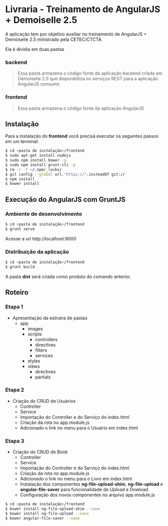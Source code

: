 # Livraria - Treinamento de AngularJS + Demoiselle 2.5

A aplicação tem por objetivo auxiliar no treinamento de AngularJS + Demoiselle 2.5 ministrado pela CETEC/CTCTA.

Ela é dividia em duas pastas

### backend

> Essa pasta armazena o código fonte da aplicação backend criada em Demoiselle 2.5 que disponibiliza os serviços REST para a aplicação AngularJS consumir.

### frontend

> Essa pasta armazena o código fonte da aplicação AngularJS

## Instalação

Para a instalação do **frontend** você precisá executar os seguintes passos em um terminal:

```sh
$ cd <pasta de instalação>/frontend
$ sudo apt-get install nodejs
$ sudo npm install bower -g
$ sudo npm install grunt-cli -g 
$ rm -r -f ~/.npm/_locks/
$ git config --global url."https://".insteadOf git://
$ npm install
$ bower install
```

## Execução do AngularJS com GruntJS

### Ambiente de desenvolvimento

```sh
$ cd <pasta de instalação>/frontend
$ grunt serve
```

Acesse a url http://localhost:9000

### Distribuição da aplicação

```sh
$ cd <pasta de instalação>/frontend
$ grunt build
```
A pasta **dist** será criada como produto do comando anterior.

## Roteiro

### Etapa 1
- Apresentação da estrutra de pastas
  - app
    - images
    - scripts
      - controllers
      - directives
      - filters
      - services
    - styles
    - views
      - directives
      - partials

### Etapa 2
- Criação do CRUD de Usuários
  - Controller
  - Service
  - Importação do Controller e do Serviço do index.html
  - Criação da rota no app.module.js
  - Adicionado o link no menu para o Usuário em index.html

### Etapa 3
- Criação do CRUD de Book
  - Controller
  - Service
  - Importação do Controller e do Serviço do index.html
  - Criação da rota no app.module.js
  - Adicionado o link no menu para o Livro em index.html
  - Instalação dos componentes **ng-file-upload-shim**, **ng-file-upload** e **angular-file-saver** para funcionalidade de Upload e Dowload
  - Configuração dos novos componentes no arquivo app.module.js

```sh
$ cd <pasta de instalação>/frontend
$ bower install ng-file-upload-shim --save
$ bower install ng-file-upload --save
$ bower angular-file-saver --save
```  